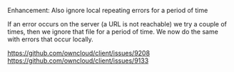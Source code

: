 Enhancement: Also ignore local repeating errors for a period of time

If an error occurs on the server (a URL is not reachable) we try a couple of times, then we ignore that file for a period of time.
We now do the same with errors that occur locally.

https://github.com/owncloud/client/issues/9208
https://github.com/owncloud/client/issues/9133
